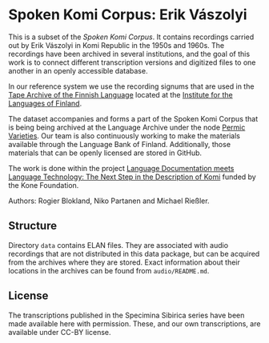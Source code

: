 # Spoken Komi Corpus: Erik Vászolyi

This is a subset of the *Spoken Komi Corpus*. It contains recordings carried out by Erik Vászolyi in Komi Republic in the 1950s and 1960s. The recordings have been archived in several institutions, and the goal of this work is to connect different transcription versions and digitized files to one another in an openly accessible database. 

In our reference system we use the recording signums that are used in the [Tape Archive of the Finnish Language](https://www.kotus.fi/en/corpora_and_other_material/spoken_language_corpora) located at the [Institute for the Languages of Finland](https://www.kotus.fi/en).

The dataset accompanies and forms a part of the Spoken Komi Corpus that is being being archived at the Language Archive under the node [Permic Varieties](https://archive.mpi.nl/tla/islandora/object/tla%3A1839_00_0000_0000_001B_99BC_F). Our team is also continuously working to make the materials available through the Language Bank of Finland. Additionally, those materials that can be openly licensed are stored in GitHub.  

The work is done within the project [Language Documentation meets Language Technology: The Next Step in the Description of Komi](http://langdoc.github.io/IKDP-2) funded by the Kone Foundation.  

Authors: Rogier Blokland, Niko Partanen and Michael Rießler.

## Structure

Directory `data` contains ELAN files. They are associated with audio recordings that are not distributed in this data package, but can be acquired from the archives where they are stored. Exact information about their locations in the archives can be found from `audio/README.md`.

## License

The transcriptions published in the Specimina Sibirica series have been made available here with permission. These, and our own transcriptions, are available under CC-BY license. 
